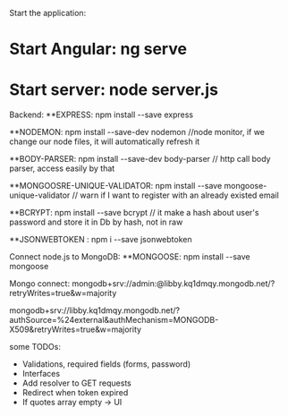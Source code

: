 Start the application:

# Start Angular: ng serve
# Start server: node server.js


Backend:
**EXPRESS: npm install --save express

**NODEMON: npm install --save-dev nodemon //node monitor, if we change our node files, it will automatically refresh it

**BODY-PARSER: npm install --save-dev body-parser // http call body parser, access easily by that

**MONGOOSRE-UNIQUE-VALIDATOR: npm install --save mongoose-unique-validator // warn if I want to register with an already existed email

**BCRYPT: npm install --save bcrypt // it make a hash about user's password and store it in Db by hash, not in raw

**JSONWEBTOKEN : npm i --save jsonwebtoken


Connect node.js to MongoDB:
**MONGOOSE: npm install --save mongoose

Mongo connect:
mongodb+srv://admin:<password>@libby.kq1dmqy.mongodb.net/?retryWrites=true&w=majority

mongodb+srv://libby.kq1dmqy.mongodb.net/?authSource=%24external&authMechanism=MONGODB-X509&retryWrites=true&w=majority


some TODOs:
- Validations, required fields (forms, password)
- Interfaces
- Add resolver to GET requests
- Redirect when token expired
- If quotes array empty -> UI


